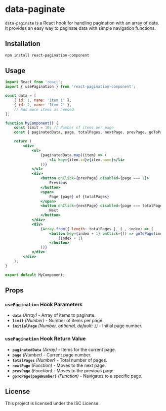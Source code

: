 # data-paginate

`data-paginate` is a React hook for handling pagination with an array of data. It provides an easy way to paginate data with simple navigation functions.

## Installation
```sh
npm install react-pagination-component
```

## Usage

```jsx
import React from 'react';
import { usePagination } from 'react-pagination-component';

const data = [
    { id: 1, name: 'Item 1' },
    { id: 2, name: 'Item 2' },
    // Add more items as needed
];

function MyComponent() {
    const limit = 10; // Number of items per page
    const { paginatedData, page, totalPages, nextPage, prevPage, goToPage } = usePagination(data, limit);

    return (
        <div>
            <ul>
                {paginatedData.map((item) => (
                    <li key={item.id}>{item.name}</li>
                ))}
            </ul>
            <div>
                <button onClick={prevPage} disabled={page === 1}>
                    Previous
                </button>
                <span>
                    Page {page} of {totalPages}
                </span>
                <button onClick={nextPage} disabled={page === totalPages}>
                    Next
                </button>
            </div>
            <div>
                {Array.from({ length: totalPages }, (_, index) => (
                    <button key={index + 1} onClick={() => goToPage(index + 1)}>
                        {index + 1}
                    </button>
                ))}
            </div>
        </div>
    );
}

export default MyComponent;
```

## Props

### `usePagination` Hook Parameters
- **`data`** *(Array)* - Array of items to paginate.
- **`limit`** *(Number)* - Number of items per page.
- **`initialPage`** *(Number, optional, default: `1`)* - Initial page number.

### `usePagination` Hook Return Value
- **`paginatedData`** *(Array)* - Items for the current page.
- **`page`** *(Number)* - Current page number.
- **`totalPages`** *(Number)* - Total number of pages.
- **`nextPage`** *(Function)* - Moves to the next page.
- **`prevPage`** *(Function)* - Moves to the previous page.
- **`goToPage(pageNumber)`** *(Function)* - Navigates to a specific page.

## License
This project is licensed under the ISC License.

